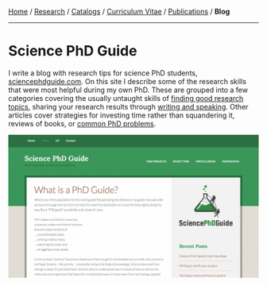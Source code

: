 <div class="container">

[Home](index.html) /
[Research](research.html) /
[Catalogs](catalogs.html) /
[Curriculum Vitae](cvitae.html) /
[Publications](publications.html) /
**Blog**

***

# Science PhD Guide

I write a blog with research tips for science PhD students, [sciencephdguide.com](http://sciencephdguide.com).
On this site I describe some of the research skills that were most helpful during my own PhD.
These are grouped into a few categories covering the usually untaught skills of [finding good research topics](http://sciencephdguide.com/research-topics3/),
sharing your research results through [writing and speaking](http://sciencephdguide.com/category/writing-speaking/).
Other articles cover strategies for investing time rather than squandering it, reviews of books, or [common PhD problems](http://sciencephdguide.com/category/common-problems/).

[<img width=580 src="images/phdguide_screenshot.jpg"/>](http://sciencephdguide.com)

</div>